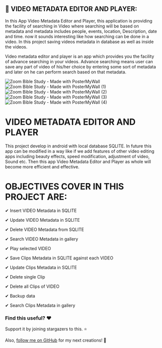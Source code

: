 ## :tada:  VIDEO METADATA EDITOR AND PLAYER:

In this App Video Metadata Editor and Player, this application is providing the facility of searching in Video where searching will be based on metadata and metadata includes people, events, location, Description, date and time. now it sounds interesting like how searching can be done in a video.
In this project saving videos metadata in database as well as inside the videos. 

Video metadata editor and player is an app which provides you the facility of advance searching in your videos. Advance searching means user can save any part of video of his/her choice by entering some sort of metadata and later on he can perform search based on that metadata.

![Zoom Bible Study - Made with PosterMyWall](https://user-images.githubusercontent.com/112378013/187147937-1049fac0-3bb6-451a-ad1f-966044fd55db.jpg)
![Zoom Bible Study - Made with PosterMyWall (1)](https://user-images.githubusercontent.com/112378013/187148237-2441561c-5707-4468-87a7-8fd1eaf92ef1.jpg)
![Zoom Bible Study - Made with PosterMyWall (2)](https://user-images.githubusercontent.com/112378013/187148313-3da95931-09c1-48df-8f4e-82db47cfa562.jpg)
![Zoom Bible Study - Made with PosterMyWall (3)](https://user-images.githubusercontent.com/112378013/187148349-527298c5-aa0d-4c36-9de4-a2b7b1958856.jpg)
![Zoom Bible Study - Made with PosterMyWall (4)](https://user-images.githubusercontent.com/112378013/187148382-a9255562-5ad8-473f-904c-101f3d1b018d.jpg)


# VIDEO METADATA EDITOR AND PLAYER

This project develop in android with local database SQLITE.
In future this app can be modified in a way like if we add features of other video editing apps including beauty effects, speed modification, adjustment of video, Sound etc. Then this app Video Metadata Editor and Player as whole will become more efficient and effective.

# OBJECTIVES COVER IN THIS PROJECT ARE:

✔ Insert VIDEO Metadata in SQLITE

✔ Update VIDEO Metadata in SQLITE

✔ Delete VIDEO Metadata from SQLITE

✔ Search VIDEO Metadata in gallery

✔ Play selected VIDEO

✔ Save Clips Metadata in SQLITE against each VIDEO

✔ Update Clips Metadata in SQLITE

✔ Delete single Clip

✔ Delete all Clips of VIDEO

✔ Backup data

✔ Search Clips Metadata in gallery


### Find this useful? ❤️
Support it by joining stargazers to this. ⭐

Also, [follow me on GitHub](https://github.com/SultanAyubi360) for my next creations! 🤩



